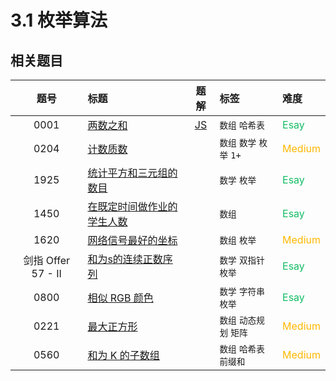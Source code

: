 # 3.1 枚举算法


<!-- START TABLE -->
<!-- Please keep comment here to allow auto update -->
<!-- DON'T EDIT THIS SECTION, INSTEAD RE-RUN `npm run lc` TO UPDATE -->


## 相关题目

| 题号 | 标题 | 题解 | 标签 | 难度 |
| :------: | :------ | :------: | :------ | :------ |
| 0001 | [两数之和](https://leetcode.com/problems/two-sum/) | [JS](https://2xiao.github.io/leetcode-js/leetcode/problem/0001) | `数组` `哈希表` | <font color=#15bd66>Esay</font> |
| 0204 | [计数质数](https://leetcode.com/problems/count-primes/) |  | `数组` `数学` `枚举` `1+` | <font color=#ffb800>Medium</font> |
| 1925 | [统计平方和三元组的数目](https://leetcode.com/problems/count-square-sum-triples/) |  | `数学` `枚举` | <font color=#15bd66>Esay</font> |
| 1450 | [在既定时间做作业的学生人数](https://leetcode.com/problems/number-of-students-doing-homework-at-a-given-time/) |  | `数组` | <font color=#15bd66>Esay</font> |
| 1620 | [网络信号最好的坐标](https://leetcode.com/problems/coordinate-with-maximum-network-quality/) |  | `数组` `枚举` | <font color=#ffb800>Medium</font> |
| 剑指 Offer 57 - II | [和为s的连续正数序列](https://leetcode.cn/problems/he-wei-sde-lian-xu-zheng-shu-xu-lie-lcof/) |  | `数学` `双指针` `枚举` | <font color=#15bd66>Esay</font> |
| 0800 | [相似 RGB 颜色](https://leetcode.com/problems/similar-rgb-color/) |  | `数学` `字符串` `枚举` | <font color=#15bd66>Esay</font> |
| 0221 | [最大正方形](https://leetcode.com/problems/maximal-square/) |  | `数组` `动态规划` `矩阵` | <font color=#ffb800>Medium</font> |
| 0560 | [和为 K 的子数组](https://leetcode.com/problems/subarray-sum-equals-k/) |  | `数组` `哈希表` `前缀和` | <font color=#ffb800>Medium</font> |

